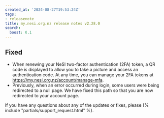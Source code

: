 ```yaml
---
created_at: '2024-08-27T19:53:24Z'
tags:
- releasenote
title: my.nesi.org.nz release notes v2.28.0
search:
  boost: 0.1
---
```


## Fixed
- When renewing your NeSI two-factor authentication (2FA) token, a QR code is displayed to allow you to take a picture and access an authentication code. At any time, you can manage your 2FA tokens at https://my.nesi.org.nz/account/manage-mfa.  
- Previously, when an error occurred during login, some users were being redirected to a null page. We have fixed this path so that you are now redirected to your account page.  

If you have any questions about any of the updates or fixes, please
{% include "partials/support_request.html" %}.
